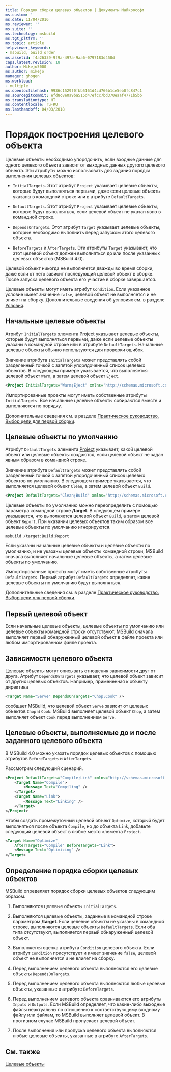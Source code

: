 ```yaml
---
title: Порядок сборки целевых объектов | Документы Майкрософт
ms.custom: ''
ms.date: 11/04/2016
ms.reviewer: ''
ms.suite: ''
ms.technology: msbuild
ms.tgt_pltfrm: ''
ms.topic: article
helpviewer_keywords:
- msbuild, build order
ms.assetid: f4a26339-9f9a-497a-9aa6-0797183d450d
caps.latest.revision: 18
author: Mikejo5000
ms.author: mikejo
manager: ghogen
ms.workload:
- multiple
ms.openlocfilehash: 9936c1529f0fbb5161d4cd766b1ce5eb0fc847c1
ms.sourcegitcommit: efd8c8e0a9ba515d47efcc7bd370eaaf4771b5bb
ms.translationtype: HT
ms.contentlocale: ru-RU
ms.lasthandoff: 04/03/2018
---
```

# <a name="target-build-order"></a>Порядок построения целевого объекта
Целевые объекты необходимо упорядочить, если входные данные для одного целевого объекта зависят от выходных данных другого целевого объекта. Эти атрибуты можно использовать для задания порядка выполнения целевых объектов:  
  
-   `InitialTargets`. Этот атрибут `Project` указывает целевые объекты, которые будут выполняться первыми, даже если целевые объекты указаны в командной строке или в атрибуте `DefaultTargets`.  
  
-   `DefaultTargets`. Этот атрибут `Project` указывает целевые объекты, которые будут выполняться, если целевой объект не указан явно в командной строке.  
  
-   `DependsOnTargets`. Этот атрибут `Target` указывает целевые объекты, которые необходимо выполнить перед запуском этого целевого объекта.  
  
-   `BeforeTargets` и `AfterTargets`. Эти атрибуты `Target` указывают, что этот целевой объект должен выполняться до или после указанных целевых объектов (MSBuild 4.0).  
  
 Целевой объект никогда не выполняется дважды во время сборки, даже если от него зависит последующий целевой объект в сборке. После запуска целевого объекта его участие в сборке завершается.  
  
 Целевые объекты могут иметь атрибут `Condition`. Если указанное условие имеет значение `false`, целевой объект не выполняется и не влияет на сборку. Дополнительные сведения об условиях см. в разделе [Условия](../msbuild/msbuild-conditions.md).  
  
## <a name="initial-targets"></a>Начальные целевые объекты  
 Атрибут `InitialTargets` элемента [Project](../msbuild/project-element-msbuild.md) указывает целевые объекты, которые будут выполняться первыми, даже если целевые объекты указаны в командной строке или в атрибуте `DefaultTargets`. Начальные целевые объекты обычно используются для проверки ошибок.  
  
 Значение атрибута `InitialTargets` может представлять собой разделенный точкой с запятой упорядоченный список целевых объектов. В следующем примере указывается, что выполняется целевой объект `Warm`, а затем целевой объект `Eject`.  
  
```xml  
<Project InitialTargets="Warm;Eject" xmlns="http://schemas.microsoft.com/developer/msbuild/2003">  
```  
  
 Импортированные проекты могут иметь собственные атрибуты `InitialTargets`. Все начальные целевые объекты собираются вместе и выполняются по порядку.  
  
 Дополнительные сведения см. в разделе [Практическое руководство. Выбор цели для первой сборки](../msbuild/how-to-specify-which-target-to-build-first.md).  
  
## <a name="default-targets"></a>Целевые объекты по умолчанию  
 Атрибут `DefaultTargets` элемента [Project](../msbuild/project-element-msbuild.md) указывает, какой целевой объект или целевые объекты создаются, если целевой объект не задан явным образом в командной строке.  
  
 Значение атрибута `DefaultTargets` может представлять собой разделенный точкой с запятой упорядоченный список целевых объектов по умолчанию. В следующем примере указывается, что выполняется целевой объект `Clean`, а затем целевой объект `Build`.  
  
```xml  
<Project DefaultTargets="Clean;Build" xmlns="http://schemas.microsoft.com/developer/msbuild/2003">  
```  
  
 Целевые объекты по умолчанию можно переопределить с помощью параметра командной строке **/target**. В следующем примере указывается, что выполняется целевой объект `Build`, а затем целевой объект `Report`. При указании целевых объектов таким образом все целевые объекты по умолчанию игнорируются.  
  
 `msbuild /target:Build;Report`  
  
 Если указаны начальные целевые объекты и целевые объекты по умолчанию, и не указаны целевые объекты командной строки, MSBuild сначала выполняет начальные целевые объекты, а затем целевые объекты по умолчанию.  
  
 Импортированные проекты могут иметь собственные атрибуты `DefaultTargets`. Первый атрибут `DefaultTargets` определяет, какие целевые объекты по умолчанию будут выполняться.  
  
 Дополнительные сведения см. в разделе [Практическое руководство. Выбор цели для первой сборки](../msbuild/how-to-specify-which-target-to-build-first.md).  
  
## <a name="first-target"></a>Первый целевой объект  
 Если начальные целевые объекты, целевые объекты по умолчанию или целевые объекты командной строки отсутствуют, MSBuild сначала выполняет первый обнаруженный целевой объект в файле проекта или любом импортированном файле проекта.  
  
## <a name="target-dependencies"></a>Зависимости целевого объекта  
 Целевые объекты могут описывать отношения зависимости друг от друга. Атрибут `DependsOnTargets` указывает, что целевой объект зависит от других целевых объектов. Например, примененная к объекту директива  
  
```xml  
<Target Name="Serve" DependsOnTargets="Chop;Cook" />  
```  
  
 сообщает MSBuild, что целевой объект `Serve` зависит от целевых объектов `Chop` и `Cook`. MSBuild выполняет целевой объект `Chop`, а затем выполняет объект `Cook` перед выполнением `Serve`.  
  
## <a name="beforetargets-and-after-targets"></a>Целевые объекты, выполняемые до и после заданного целевого объекта  
 В MSBuild 4.0 можно указать порядок целевых объектов с помощью атрибутов `BeforeTargets` и `AfterTargets`.  
  
 Рассмотрим следующий сценарий.  
  
```xml  
<Project DefaultTargets="Compile;Link" xmlns="http://schemas.microsoft.com/developer/msbuild/2003">  
    <Target Name="Compile">  
        <Message Text="Compiling" />  
    </Target>  
    <Target Name="Link">  
        <Message Text="Linking" />  
    </Target>  
</Project>  
```  
  
 Чтобы создать промежуточный целевой объект `Optimize`, который будет выполняться после объекта `Compile`, но до объекта `Link`, добавьте следующий целевой объект в любое место элемента `Project`.  
  
```xml  
<Target Name="Optimize"   
    AfterTargets="Compile" BeforeTargets="Link">  
    <Message Text="Optimizing" />  
</Target>  
```  
  
## <a name="determining-the-target-build-order"></a>Определение порядка сборки целевых объектов  
 MSBuild определяет порядок сборки целевых объектов следующим образом.  
  
1.  Выполняются целевые объекты `InitialTargets`.  
  
2.  Выполняются целевые объекты, заданные в командной строке параметром **/target**. Если целевые объекты не указаны в командной строке, выполняются целевые объекты `DefaultTargets`. Если оба типа отсутствуют, выполняется первый обнаруженный целевой объект.  
  
3.  Выполняется оценка атрибута `Condition` целевого объекта. Если атрибут `Condition` присутствует и имеет значение `false`, целевой объект не выполняется и не влияет на сборку.
  
4.  Перед выполнением целевого объекта выполняются его целевые объекты `DependsOnTargets`.  
  
5.  Перед выполнением целевого объекта выполняются любые целевые объекты, указанные в атрибуте `BeforeTargets`.  
  
6.  Перед выполнением целевого объекта сравниваются его атрибуты `Inputs` и `Outputs`. Если MSBuild определяет, что какие-либо выходные файлы неактуальны по отношению к соответствующему входному файлу или файлам, то MSBuild выполняет целевой объект. В противном случае MSBuild пропускает целевой объект.  
  
7.  После выполнения или пропуска целевого объекта выполняются любые целевые объекты, указанные в атрибуте `AfterTargets`.  
  
## <a name="see-also"></a>См. также  
 [Целевые объекты](../msbuild/msbuild-targets.md)